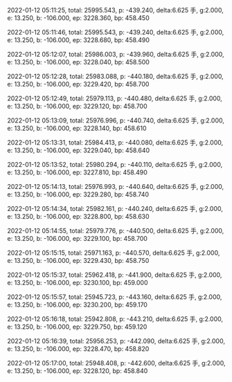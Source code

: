 2022-01-12 05:11:25, total: 25995.543, p: -439.240, delta:6.625 手, g:2.000, e: 13.250, b: -106.000, ep: 3228.360, bp: 458.450

2022-01-12 05:11:46, total: 25995.543, p: -439.240, delta:6.625 手, g:2.000, e: 13.250, b: -106.000, ep: 3228.680, bp: 458.490

2022-01-12 05:12:07, total: 25986.003, p: -439.960, delta:6.625 手, g:2.000, e: 13.250, b: -106.000, ep: 3228.040, bp: 458.500

2022-01-12 05:12:28, total: 25983.088, p: -440.180, delta:6.625 手, g:2.000, e: 13.250, b: -106.000, ep: 3229.420, bp: 458.700

2022-01-12 05:12:49, total: 25979.113, p: -440.480, delta:6.625 手, g:2.000, e: 13.250, b: -106.000, ep: 3229.120, bp: 458.700

2022-01-12 05:13:09, total: 25976.996, p: -440.740, delta:6.625 手, g:2.000, e: 13.250, b: -106.000, ep: 3228.140, bp: 458.610

2022-01-12 05:13:31, total: 25984.413, p: -440.080, delta:6.625 手, g:2.000, e: 13.250, b: -106.000, ep: 3229.040, bp: 458.640

2022-01-12 05:13:52, total: 25980.294, p: -440.110, delta:6.625 手, g:2.000, e: 13.250, b: -106.000, ep: 3227.810, bp: 458.490

2022-01-12 05:14:13, total: 25976.993, p: -440.640, delta:6.625 手, g:2.000, e: 13.250, b: -106.000, ep: 3229.280, bp: 458.740

2022-01-12 05:14:34, total: 25982.161, p: -440.240, delta:6.625 手, g:2.000, e: 13.250, b: -106.000, ep: 3228.800, bp: 458.630

2022-01-12 05:14:55, total: 25979.776, p: -440.500, delta:6.625 手, g:2.000, e: 13.250, b: -106.000, ep: 3229.100, bp: 458.700

2022-01-12 05:15:15, total: 25971.163, p: -440.570, delta:6.625 手, g:2.000, e: 13.250, b: -106.000, ep: 3229.430, bp: 458.750

2022-01-12 05:15:37, total: 25962.418, p: -441.900, delta:6.625 手, g:2.000, e: 13.250, b: -106.000, ep: 3230.100, bp: 459.000

2022-01-12 05:15:57, total: 25945.723, p: -443.160, delta:6.625 手, g:2.000, e: 13.250, b: -106.000, ep: 3230.200, bp: 459.170

2022-01-12 05:16:18, total: 25942.808, p: -443.210, delta:6.625 手, g:2.000, e: 13.250, b: -106.000, ep: 3229.750, bp: 459.120

2022-01-12 05:16:39, total: 25956.253, p: -442.090, delta:6.625 手, g:2.000, e: 13.250, b: -106.000, ep: 3228.470, bp: 458.820

2022-01-12 05:17:00, total: 25948.408, p: -442.600, delta:6.625 手, g:2.000, e: 13.250, b: -106.000, ep: 3228.120, bp: 458.840